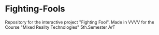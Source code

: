 # Fighting-Fools
Repository for the interactive project "Fighting Fool". Made in VVVV for the Course "Mixed Reality Technologies" 5th.Semester ArT
